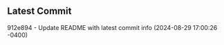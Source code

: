
## Latest Commit
912e894 - Update README with latest commit info (2024-08-29 17:00:26 -0400) <Yunxi-Zhou>
